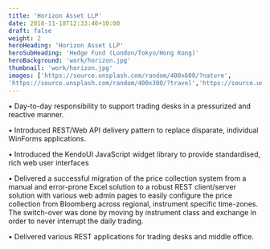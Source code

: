 ```yaml
---
title: 'Horizon Asset LLP'
date: 2018-11-18T12:33:46+10:00
draft: false
weight: 2
heroHeading: 'Horizon Asset LLP'
heroSubHeading: 'Hedge Fund (London/Tokyo/Hong Kong)'
heroBackground: 'work/horizon.jpg'
thumbnail: 'work/horizon.jpg'
images: ['https://source.unsplash.com/random/400x600/?nature', 
'https://source.unsplash.com/random/400x300/?travel','https://source.unsplash.com/random/400x300/?architecture','https://source.unsplash.com/random/400x600/?buildings','https://source.unsplash.com/random/400x300/?city','https://source.unsplash.com/random/400x600/?business']
---
```


•	Day-to-day responsibility to support trading desks in a pressurized and reactive manner.

•	Introduced REST/Web API delivery pattern to replace disparate, individual WinForms applications.

•	Introduced the KendoUI JavaScript widget library to provide standardised, rich web user interfaces

•	Delivered a successful migration of the price collection system from a manual and error-prone Excel solution to a robust REST client/server solution with various web admin pages to easily configure the price collection from Bloomberg across regional, instrument specific time-zones.  The switch-over was done by moving by instrument class and exchange in order to never interrupt the daily trading.

•	Delivered various REST applications for trading desks and middle office.
